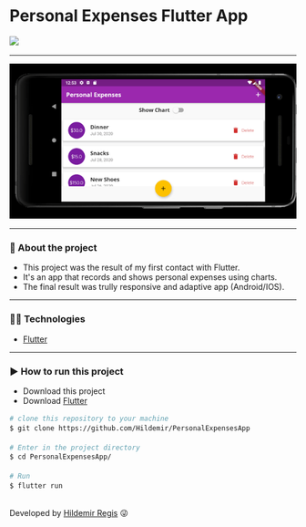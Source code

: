 # Personal Expenses Flutter App

<img src= "assets/images/PEAppPortrait.gif">

---

<img src= "assets/images/PEAppLandscape.gif">

---

### 📝 About the project
- This project was the result of my first contact with Flutter.
- It's an app that records and shows personal expenses using charts.
- The final result was trully responsive and adaptive app (Android/IOS).

---

### 👨‍💻 Technologies
- [Flutter](https://flutter.dev/)

---

### ▶ How to run this project
- Download this project
- Download [Flutter](https://flutter.dev/docs/get-started/install)


```bash 
# clone this repository to your machine
$ git clone https://github.com/Hildemir/PersonalExpensesApp

# Enter in the project directory
$ cd PersonalExpensesApp/ 

# Run
$ flutter run
 
```


Developed by [Hildemir Regis](https://github.com/Hildemir) 😜